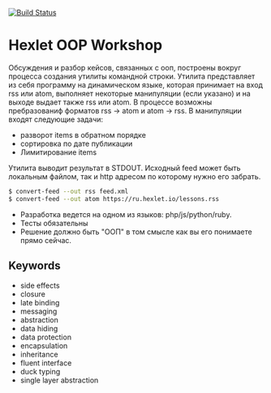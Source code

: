 [![Build Status](https://travis-ci.org/jougene/workshop-oop.svg?branch=master)](https://travis-ci.org/jougene/workshop-oop)
# Hexlet OOP Workshop
Обсуждения и разбор кейсов, связанных с ооп, построены вокруг процесса создания утилиты командной строки. Утилита представляет из себя программу на динамическом языке, которая принимает на вход rss или atom, выполняет некоторые манипуляции (если указано) и на выходе выдает также rss или atom. В процессе возможны пребразованиф форматов rss -> atom и atom -> rss. В манипуляции входят следующие задачи:

* разворот items в обратном порядке
* сортировка по дате публикации
* Лимитирование items

Утилита выводит результат в STDOUT. Исходный feed может быть локальным файлом, так и http адресом по которому нужно его забрать.

```sh
$ convert-feed --out rss feed.xml
$ convert-feed --out atom https://ru.hexlet.io/lessons.rss
```

* Разработка ведется на одном из языков: php/js/python/ruby.
* Тесты обязательны
* Решение должно быть "ООП" в том смысле как вы его понимаете прямо сейчас.

## Keywords
* side effects
* closure
* late binding
* messaging
* abstraction
* data hiding
* data protection
* encapsulation
* inheritance
* fluent interface
* duck typing
* single layer abstraction
